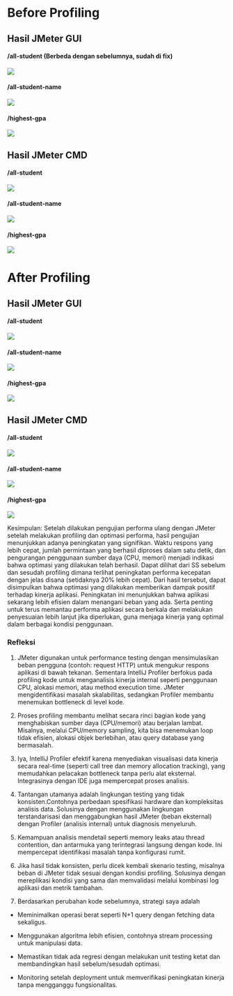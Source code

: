 # Before Profiling
## Hasil JMeter GUI
#### /all-student (Berbeda dengan sebelumnya, sudah di fix)
![](public/test-1.png)
#### /all-student-name
![](public/test-2.png)
#### /highest-gpa
![](public/test-3.png)

## Hasil JMeter CMD
#### /all-student
![](public/test-jtl-1.png)
#### /all-student-name
![](public/test-jtl-2.png)
#### /highest-gpa
![](public/test-jtl-3.png)

# After Profiling
## Hasil JMeter GUI
#### /all-student
![](public/test-1-p.png)
#### /all-student-name
![](public/test-2-p.png)
#### /highest-gpa
![](public/test-3-p.png)

## Hasil JMeter CMD
#### /all-student
![](public/test-jtl-1-p.png)
#### /all-student-name
![](public/test-jtl-2-p.png)
#### /highest-gpa
![](public/test-jtl-3-p.png)

Kesimpulan:
Setelah dilakukan pengujian performa ulang dengan JMeter setelah melakukan profiling dan optimasi performa, hasil pengujian menunjukkan adanya peningkatan yang signifikan. Waktu respons yang lebih cepat, jumlah permintaan yang berhasil diproses dalam satu detik, dan pengurangan penggunaan sumber daya (CPU, memori) menjadi indikasi bahwa optimasi yang dilakukan telah berhasil. Dapat dilihat dari SS sebelum dan sesudah profiling dimana terlihat peningkatan performa kecepatan dengan jelas disana (setidaknya 20% lebih cepat). Dari hasil tersebut, dapat disimpulkan bahwa optimasi yang dilakukan memberikan dampak positif terhadap kinerja aplikasi. Peningkatan ini menunjukkan bahwa aplikasi sekarang lebih efisien dalam menangani beban yang ada. Serta penting untuk terus memantau performa aplikasi secara berkala dan melakukan penyesuaian lebih lanjut jika diperlukan, guna menjaga kinerja yang optimal dalam berbagai kondisi penggunaan.

### Refleksi
1. JMeter digunakan untuk performance testing dengan mensimulasikan beban pengguna (contoh: request HTTP) untuk mengukur respons aplikasi di bawah tekanan. Sementara IntelliJ Profiler berfokus pada profiling kode untuk menganalisis kinerja internal seperti penggunaan CPU, alokasi memori, atau method execution time. JMeter mengidentifikasi masalah skalabilitas, sedangkan Profiler membantu menemukan bottleneck di level kode.

2. Proses profiling membantu melihat secara rinci bagian kode yang menghabiskan sumber daya (CPU/memori) atau berjalan lambat. Misalnya, melalui CPU/memory sampling, kita bisa menemukan loop tidak efisien, alokasi objek berlebihan, atau query database yang bermasalah.

3. Iya, IntelliJ Profiler efektif karena menyediakan visualisasi data kinerja secara real-time (seperti call tree dan memory allocation tracking), yang memudahkan pelacakan bottleneck tanpa perlu alat eksternal. Integrasinya dengan IDE juga mempercepat proses analisis.

4. Tantangan utamanya adalah lingkungan testing yang tidak konsisten.Contohnya perbedaan spesifikasi hardware dan kompleksitas analisis data. Solusinya dengan menggunakan lingkungan terstandarisasi dan menggabungkan hasil JMeter (beban eksternal) dengan Profiler (analisis internal) untuk diagnosis menyeluruh.

5. Kemampuan analisis mendetail seperti memory leaks atau thread contention, dan antarmuka yang terintegrasi langsung dengan kode. Ini mempercepat identifikasi masalah tanpa konfigurasi rumit.

6. Jika hasil tidak konsisten, perlu dicek kembali skenario testing, misalnya beban di JMeter tidak sesuai dengan kondisi profiling. Solusinya dengan mereplikasi kondisi yang sama dan memvalidasi melalui kombinasi log aplikasi dan metrik tambahan.

7. Berdasarkan perubahan kode sebelumnya, strategi saya adalah
- Meminimalkan operasi berat seperti N+1 query dengan fetching data sekaligus.

- Menggunakan algoritma lebih efisien, contohnya stream processing untuk manipulasi data.

- Memastikan tidak ada regresi dengan melakukan unit testing ketat dan membandingkan hasil sebelum/sesudah optimasi.

- Monitoring setelah deployment untuk memverifikasi peningkatan kinerja tanpa mengganggu fungsionalitas.
